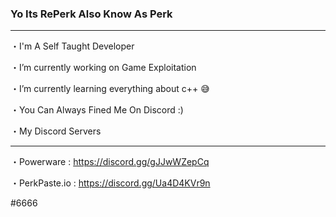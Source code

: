 ### Yo Its RePerk Also Know As Perk
________________________________________________________________________________________________________________________

・I'm A Self Taught Developer

・I’m currently working on Game Exploitation

・I’m currently learning everything about c++ 😅

・You Can Always Fined Me On Discord :)

・My Discord Servers
 ________________________________________________________________________________________________________________________
・Powerware : https://discord.gg/gJJwWZepCq

・PerkPaste.io : https://discord.gg/Ua4D4KVr9n

</Perk>#6666
